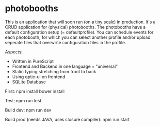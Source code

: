# photobooths

This is an application that will soon run (on a tiny scale) in production. It's a CRUD application for (physical) photobooths. The photobooths have a default configuration setup (= defaultprofile). You can schedule events for each photobooth, for which you can select another profile and/or upload seperate files that overwrite configuration files in the profile.

Aspects:
- Written in PureScript
- Frontend and Backend in one language = "universal"
- Static typing stretching from front to back
- Using optic-ui on frontend
- SQLite Database

First: 
    npm install
    bower install

Test:
    npm run test

Build dev:
    npm run dev

Build prod (needs JAVA, uses closure compiler):
    npm run start
